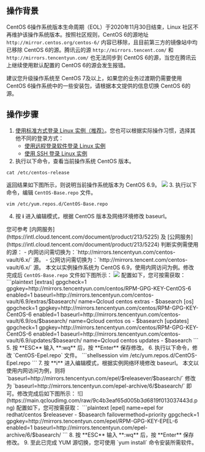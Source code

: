 ## 操作背景
CentOS 6操作系统版本生命周期（EOL）于2020年11月30日结束，Linux 社区不再维护该操作系统版本。按照社区规则，CentOS 6的源地址 `http://mirror.centos.org/centos-6/` 内容已移除，且目前第三方的镜像站中均已移除 CentOS 6的源。腾讯云的源 `http://mirrors.tencent.com/` 和`http://mirrors.tencentyun.com/` 也无法同步到 CentOS 6的源，当您在腾讯云上继续使用默认配置的 CentOS 6的源会发生报错。

<dx-alert infotype="explain" title="">
建议您升级操作系统至 CentOS 7及以上，如果您的业务过渡期仍需要使用 CentOS 6操作系统中的一些安装包，请根据本文提供的信息切换 CentOS 6的源。
</dx-alert>


## 操作步骤
1. [使用标准方式登录 Linux 实例（推荐）](https://intl.cloud.tencent.com/document/product/213/5436)。您也可以根据实际操作习惯，选择其他不同的登录方式：
	- [使用远程登录软件登录 Linux 实例](https://intl.cloud.tencent.com/document/product/213/32502)
	- [使用 SSH 登录 Linux 实例](https://intl.cloud.tencent.com/document/product/213/32501)
2. 执行以下命令，查看当前操作系统 CentOS 版本。
```shellsession
cat /etc/centos-release
```
返回结果如下图所示，则说明当前操作系统版本为 CentOS 6.9。
![](https://main.qcloudimg.com/raw/de65529a43dc5bfee695c08d5f7bff80.png)
3. 执行以下命令，编辑 `CentOS-Base.repo` 文件。
```shellsession
vim /etc/yum.repos.d/CentOS-Base.repo 
```
4. 按 **i** 进入编辑模式，根据 CentOS 版本及网络环境修改 baseurl。
<dx-alert infotype="explain" title="">
您可参考 [内网服务](https://intl.cloud.tencent.com/document/product/213/5225) 及 [公网服务](https://intl.cloud.tencent.com/document/product/213/5224) 判断实例需使用的源：
- 内网访问需切换为：`http://mirrors.tencentyun.com/centos-vault/6.x/` 源。
- 公网访问需切换为：`http://mirrors.tencent.com/centos-vault/6.x/` 源。
</dx-alert>
本文以实例操作系统为 CentOS 6.9，使用内网访问为例。修改完成后 <code>CentOS-Base.repo</code> 文件如下图所示：
<img src="https://main.qcloudimg.com/raw/1d2485a9be0df6d5f7c46151fc50d73b.png"/>
配置如下，您可按需获取：
```plaintext
[extras]
gpgcheck=1
gpgkey=http://mirrors.tencentyun.com/centos/RPM-GPG-KEY-CentOS-6
enabled=1
baseurl=http://mirrors.tencentyun.com/centos-vault/6.9/extras/$basearch/
name=Qcloud centos extras - $basearch
[os]
gpgcheck=1
gpgkey=http://mirrors.tencentyun.com/centos/RPM-GPG-KEY-CentOS-6
enabled=1
baseurl=http://mirrors.tencentyun.com/centos-vault/6.9/os/$basearch/
name=Qcloud centos os - $basearch
[updates]
gpgcheck=1
gpgkey=http://mirrors.tencentyun.com/centos/RPM-GPG-KEY-CentOS-6
enabled=1
baseurl=http://mirrors.tencentyun.com/centos-vault/6.9/updates/$basearch/
name=Qcloud centos updates - $basearch
```
5. 按 **ESC** 输入 **:wq** 后，按 **Enter** 保存修改。
6. 执行以下命令，修改 `CentOS-Epel.repo` 文件。
```shellsession
vim /etc/yum.repos.d/CentOS-Epel.repo 
```
7. 按 **i** 进入编辑模式，根据实例网络环境修改 baseurl。
本文以使用内网访问为例，则将 `baseurl=http://mirrors.tencentyun.com/epel/$releasever/$basearch/` 修改为 `baseurl=http://mirrors.tencentyun.com/epel-archive/6/$basearch/` 即可。修改完成后如下图所示：
![](https://main.qcloudimg.com/raw/9c4b3eaf65d005b3d6819f013037443d.png)
配置如下，您可按需获取：
```plaintext
[epel]
name=epel for redhat/centos $releasever - $basearch
failovermethod=priority
gpgcheck=1
gpgkey=http://mirrors.tencentyun.com/epel/RPM-GPG-KEY-EPEL-6
enabled=1
baseurl=http://mirrors.tencentyun.com/epel-archive/6/$basearch/
```
8. 按 **ESC** 输入 **:wq** 后，按 **Enter** 保存修改。
9. 至此已完成 YUM 源切换，您可使用 `yum install` 命令安装所需软件。


